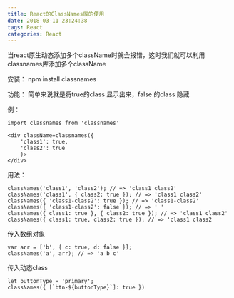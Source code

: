 ```yaml
---
title: React的ClassNames库的使用
date: 2018-03-11 23:24:38
tags: React
categories: React
---
```


当react原生动态添加多个className时就会报错，这时我们就可以利用classnames库添加多个className

安装： npm install classnames

功能： 简单来说就是将true的class 显示出来，false 的class 隐藏

例：

    import classnames from 'classnames'
    
    <div className=classnames({
    	'class1': true,
    	'class2': true
    	)>
    </div>	

用法：

    classNames('class1', 'class2'); // => 'class1 class2'
    classNames('class1', { class2: true }); // => 'class1 class2'
    classNames({ 'class1-class2': true }); // => 'class1-class2'
    classNames({ 'class1-class2': false }); // => ' '
    classNames({ class1: true }, { class2: true }); // => 'class1 class2'
    classNames({ class1: true, class2: true }); // => 'class1 class2

传入数组对象

    var arr = ['b', { c: true, d: false }];
    classNames('a', arr); // => 'a b c'

传入动态class

    let buttonType = 'primary';
    classNames({ [`btn-${buttonType}`]: true })

